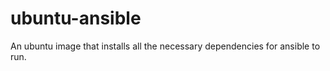# ubuntu-ansible

An ubuntu image that installs all the necessary dependencies for ansible to
run.

